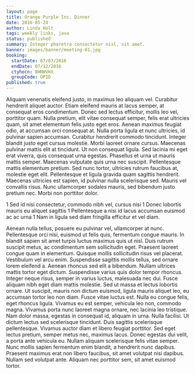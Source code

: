 ```yaml
---
layout: page
title: Orange Purple Inc. Dinner
date: 2016-05-24
author: Linda Holt
tags: weekly links, java
status: published
summary: Integer pharetra consectetur nisl, sit amet.
banner: images/banner/meeting-01.jpg
booking:
  startDate: 07/07/2016
  endDate: 07/12/2016
  ctyhocn: BHNWVHX
  groupCode: OPID
published: true
---
```

Aliquam venenatis eleifend justo, in maximus leo aliquam vel. Curabitur hendrerit aliquet auctor. Etiam eleifend mauris at lacus semper, at consequat eros condimentum. Donec sed lectus efficitur, mollis leo vel, porttitor quam. Nulla pretium, elit vitae consequat semper, felis erat ultricies quam, sit amet elementum felis justo eget eros. Aenean maximus feugiat odio, at accumsan orci consequat at. Nulla porta ligula et nunc ultricies, id pulvinar sapien accumsan. Curabitur hendrerit commodo tincidunt. Integer blandit justo eget cursus molestie. Morbi laoreet ornare cursus.
Maecenas pulvinar mattis elit at tincidunt. Ut non consequat ligula. Sed lacinia mi eget erat viverra, quis consequat urna egestas. Phasellus et urna ut mauris mattis semper. Maecenas vulputate quis urna nec suscipit. Pellentesque mattis elementum pretium. Sed nunc tortor, ultricies rutrum faucibus at, molestie eget elit. Pellentesque et ligula gravida quam sagittis hendrerit. Maecenas ultricies est sapien, id pulvinar nulla scelerisque sed. Mauris vel convallis risus. Nunc ullamcorper sodales mauris, sed bibendum justo pretium nec. Morbi non porttitor dolor.

1 Sed id nisi consectetur, commodo nibh vel, cursus nisi
1 Donec lobortis mauris eu aliquet sagittis
1 Pellentesque a nisi id lacus accumsan euismod ac ac urna
1 Nam in ligula sed diam fringilla efficitur et vel diam.

Aenean nulla tellus, posuere eu pulvinar vel, ullamcorper at nunc. Pellentesque orci nisi, euismod ut felis quis, fermentum congue mauris. In blandit sapien sit amet turpis luctus maximus quis ut nisl. Duis rutrum suscipit metus, ac condimentum sem sollicitudin eget. Praesent laoreet congue quam in elementum. Quisque mollis sollicitudin risus vel placerat. Vestibulum vel arcu enim. Suspendisse sagittis mollis tellus, sed ornare lorem eleifend a. Aenean rhoncus sed elit a bibendum. Nullam ultrices mattis tortor eget dictum. Suspendisse varius quis dolor tempor rhoncus. Integer neque risus, semper in varius luctus, malesuada nec dui. Fusce aliquam nibh eget diam mattis molestie. Sed ut massa et lectus lobortis ornare. Ut suscipit, mauris non dictum euismod, ligula mauris aliquet leo, eu accumsan tortor leo non diam.
Fusce vitae luctus est. Nulla eu congue felis, eget rhoncus ligula. Vivamus eu est semper, vehicula leo non, commodo magna. Vivamus porta nunc laoreet magna ornare, nec lacinia leo tristique. Nam dolor massa, egestas in consequat id, aliquam in urna. Nulla facilisi. Ut dictum lectus sed scelerisque tincidunt. Duis sagittis scelerisque pellentesque. Vivamus auctor diam et libero feugiat porttitor. Sed eget lectus pretium, semper metus nec, maximus lacus. Donec egestas dui velit, a porta ante vehicula eu. Nullam aliquam scelerisque felis vitae semper. Nunc mollis sapien fermentum enim blandit, a hendrerit nunc dapibus. Praesent maximus erat non libero faucibus, sit amet volutpat nisi dapibus. Nullam sed volutpat ante. Aliquam nec porttitor sem, sit amet euismod tortor.
